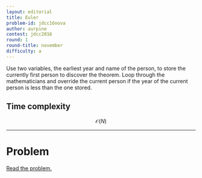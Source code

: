 ```yaml
---
layout: editorial
title: Euler
problem-id: jdcc16nova
author: aurpine
contest: jdcc2016
round: 1
round-title: november
difficulty: a
---
```


Use two variables, the earliest year and name of the person, to store the currently first person to discover the theorem. Loop through the mathematicians and override the current person if the year of the current person is less than the one stored.

## Time complexity
$$\mathcal{O}(N)$$

---

# Problem
[Read the problem.](/cpt-problems/jdcc/2016/november/a)
